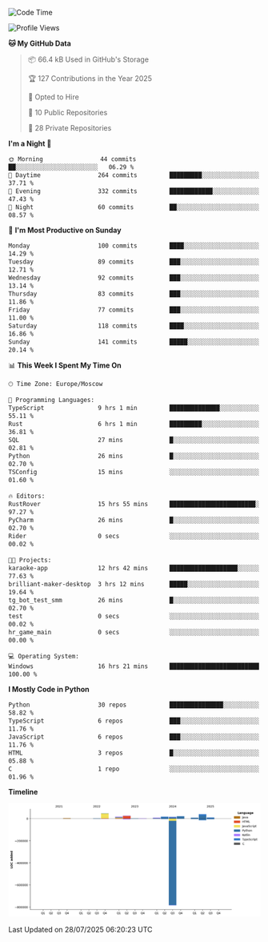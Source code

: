 <!--START_SECTION:waka-->
![Code Time](http://img.shields.io/badge/Code%20Time-763%20hrs%2058%20mins-blue)

![Profile Views](http://img.shields.io/badge/Profile%20Views-0-blue)

**🐱 My GitHub Data** 

> 📦 66.4 kB Used in GitHub's Storage 
 > 
> 🏆 127 Contributions in the Year 2025
 > 
> 💼 Opted to Hire
 > 
> 📜 10 Public Repositories 
 > 
> 🔑 28 Private Repositories 
 > 
**I'm a Night 🦉** 

```text
🌞 Morning                44 commits          ██░░░░░░░░░░░░░░░░░░░░░░░   06.29 % 
🌆 Daytime                264 commits         █████████░░░░░░░░░░░░░░░░   37.71 % 
🌃 Evening                332 commits         ████████████░░░░░░░░░░░░░   47.43 % 
🌙 Night                  60 commits          ██░░░░░░░░░░░░░░░░░░░░░░░   08.57 % 
```
📅 **I'm Most Productive on Sunday** 

```text
Monday                   100 commits         ████░░░░░░░░░░░░░░░░░░░░░   14.29 % 
Tuesday                  89 commits          ███░░░░░░░░░░░░░░░░░░░░░░   12.71 % 
Wednesday                92 commits          ███░░░░░░░░░░░░░░░░░░░░░░   13.14 % 
Thursday                 83 commits          ███░░░░░░░░░░░░░░░░░░░░░░   11.86 % 
Friday                   77 commits          ███░░░░░░░░░░░░░░░░░░░░░░   11.00 % 
Saturday                 118 commits         ████░░░░░░░░░░░░░░░░░░░░░   16.86 % 
Sunday                   141 commits         █████░░░░░░░░░░░░░░░░░░░░   20.14 % 
```


📊 **This Week I Spent My Time On** 

```text
🕑︎ Time Zone: Europe/Moscow

💬 Programming Languages: 
TypeScript               9 hrs 1 min         ██████████████░░░░░░░░░░░   55.11 % 
Rust                     6 hrs 1 min         █████████░░░░░░░░░░░░░░░░   36.81 % 
SQL                      27 mins             █░░░░░░░░░░░░░░░░░░░░░░░░   02.81 % 
Python                   26 mins             █░░░░░░░░░░░░░░░░░░░░░░░░   02.70 % 
TSConfig                 15 mins             ░░░░░░░░░░░░░░░░░░░░░░░░░   01.60 % 

🔥 Editors: 
RustRover                15 hrs 55 mins      ████████████████████████░   97.27 % 
PyCharm                  26 mins             █░░░░░░░░░░░░░░░░░░░░░░░░   02.70 % 
Rider                    0 secs              ░░░░░░░░░░░░░░░░░░░░░░░░░   00.02 % 

🐱‍💻 Projects: 
karaoke-app              12 hrs 42 mins      ███████████████████░░░░░░   77.63 % 
brilliant-maker-desktop  3 hrs 12 mins       █████░░░░░░░░░░░░░░░░░░░░   19.64 % 
tg_bot_test_smm          26 mins             █░░░░░░░░░░░░░░░░░░░░░░░░   02.70 % 
test                     0 secs              ░░░░░░░░░░░░░░░░░░░░░░░░░   00.02 % 
hr_game_main             0 secs              ░░░░░░░░░░░░░░░░░░░░░░░░░   00.00 % 

💻 Operating System: 
Windows                  16 hrs 21 mins      █████████████████████████   100.00 % 
```

**I Mostly Code in Python** 

```text
Python                   30 repos            ███████████████░░░░░░░░░░   58.82 % 
TypeScript               6 repos             ███░░░░░░░░░░░░░░░░░░░░░░   11.76 % 
JavaScript               6 repos             ███░░░░░░░░░░░░░░░░░░░░░░   11.76 % 
HTML                     3 repos             █░░░░░░░░░░░░░░░░░░░░░░░░   05.88 % 
C                        1 repo              ░░░░░░░░░░░░░░░░░░░░░░░░░   01.96 % 
```



**Timeline**

![Lines of Code chart](https://raw.githubusercontent.com/adlemx/adlemx/main/assets/bar_graph.png)


 Last Updated on 28/07/2025 06:20:23 UTC
<!--END_SECTION:waka-->
